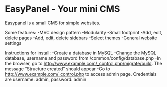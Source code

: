EasyPanel - Your mini CMS
=============

Easypanel is a small CMS for simple websites.

Some features:
-MVC design pattern
-Modularity
-Small footprint
-Add, edit, delete pages
-Add, edit, delete sidebars
-Select themes
-General website settings


Instructions for install:
-Create a database in MySQL
-Change the MySQL database, username and password from /common/config/database.php
-In the browser, go to http://www.example.com/_control.php/migrate/build. The message “Structure created” should appear
-Go to http://www.example.com/_control.php to access admin page. Credentials are username: admin, password: admin